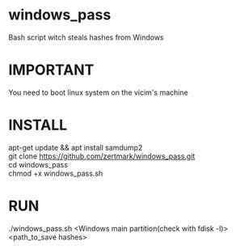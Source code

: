 # windows_pass                                              
Bash script witch steals hashes from Windows                                                         
# IMPORTANT                      
You need to boot linux system on the vicim's machine                                              
# INSTALL                                                   
apt-get update && apt install samdump2                                                   
git clone https://github.com/zertmark/windows_pass.git                                
cd windows_pass                                  
chmod +x windows_pass.sh                      
# RUN                        
./windows_pass.sh <Windows main partition(check with fdisk -l)> <path_to_save hashes>                                                                                  

